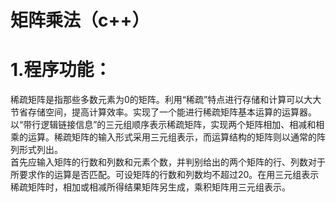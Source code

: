 矩阵乘法（c++）
====
1.程序功能：
====
稀疏矩阵是指那些多数元素为0的矩阵。利用“稀疏”特点进行存储和计算可以大大节省存储空间，提高计算效率。实现了一个能进行稀疏矩阵基本运算的运算器。<br>
以“带行逻辑链接信息”的三元组顺序表示稀疏矩阵，实现两个矩阵相加、相减和相乘的运算。稀疏矩阵的输入形式采用三元组表示，而运算结构的矩阵则以通常的阵列形式列出。<br>
首先应输入矩阵的行数和列数和元素个数，并判别给出的两个矩阵的行、列数对于所要求作的运算是否匹配。可设矩阵的行数和列数均不超过20。在用三元组表示稀疏矩阵时，相加或相减所得结果矩阵另生成，乘积矩阵用三元组表示。<br>
